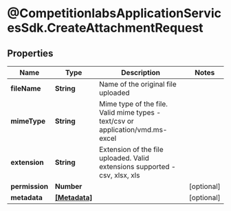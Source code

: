 # @CompetitionlabsApplicationServicesSdk.CreateAttachmentRequest

## Properties

Name | Type | Description | Notes
------------ | ------------- | ------------- | -------------
**fileName** | **String** | Name of the original file uploaded | 
**mimeType** | **String** | Mime type of the file. Valid mime types - text/csv or application/vmd.ms-excel | 
**extension** | **String** | Extension of the file uploaded. Valid extensions supported - csv, xlsx, xls | 
**permission** | **Number** |  | [optional] 
**metadata** | [**[Metadata]**](Metadata.md) |  | [optional] 



